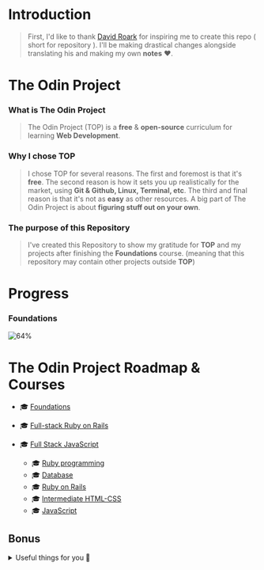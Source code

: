 # Introduction 

> First, I'd like to thank [David Roark](https://github.com/David-Roark) for inspiring me to create this repo ( short for repository ). I'll be making drastical changes alongside translating his and making my own **notes** ❤️.


# The Odin Project

### What is The Odin Project

> The Odin Project (TOP) is a **free** & **open-source** curriculum for learning **Web Development**.

### Why I chose TOP

> I chose TOP for several reasons. The first and foremost is that it's **free**. The second reason is how it sets you up realistically for the market, using **Git & Github, Linux, Terminal, etc**. The third and final reason is that it's not as **easy** as other resources. A big part of The Odin Project is about **figuring stuff out on your own**.

### The purpose of this Repository

> I've created this Repository to show my gratitude for **TOP** and my projects after finishing the **Foundations** course. (meaning that this repository may contain other projects outside **TOP**)

# Progress

### Foundations

![64%](https://progress-bar.dev/64)

# The Odin Project Roadmap & Courses

- :mortar_board: [Foundations](https://www.theodinproject.com/paths/foundations/courses/foundations)
- :mortar_board: [Full-stack Ruby on Rails](https://www.theodinproject.com/paths/full-stack-ruby-on-rails)
- :mortar_board: [Full Stack JavaScript](https://www.theodinproject.com/paths/full-stack-javascript)

  - :mortar_board: [Ruby programming](https://www.theodinproject.com/paths/full-stack-ruby-on-rails/courses/ruby)
  - :mortar_board: [Database](https://www.theodinproject.com/paths/full-stack-ruby-on-rails/courses/databases)
  - :mortar_board: [Ruby on Rails](https://www.theodinproject.com/paths/full-stack-ruby-on-rails/courses/ruby-on-rails)
  - :mortar_board: [Intermediate HTML-CSS](https://www.theodinproject.com/paths/full-stack-ruby-on-rails/courses/intermediate-html-and-css)
  - :mortar_board: [JavaScript](https://www.theodinproject.com/paths/full-stack-ruby-on-rails/courses/javascript)

## Bonus
<details>
<summary>Useful things for you 💖</summary>
<h3>Searching 🔍</h3>
    <li><a href="https://devdocs.io">DevDocs</a> combines multiple API documentations in a fast, organized, and searchable interface.</li>
    <li><a href="https://www.symbolhound.com">SymbolHound</a> is a search engine that doesn't ignore special characters. This means you can easily search for symbols like &, %, and π.</li>
    <li><a href="https://overapi.com/">Collecting all cheatsheet</a></li>
    <li><a href="https://devhints.io/">Devhints</a> is another collection of cheatsheets</li>
    <li><a href="https://www.ruby-toolbox.com">The Ruby Toolbox</a> is a catalog of all Rubygems that keeps track of popularity and health metrics to help you choose a reliable library</li>
    <li><a href="https://codebeautify.org/">Code beauty</a> where you can look up a lot of tools here.</li>
<h3>Tools 🛠️</h3>
    <li><a href="https://rubular.com/">Ruby regex tool</a> test Ruby Regex</li>
    <li><a href="https://caniuse.com/">Can I use</a> provides up-to-date browser support tables for support of front-end web technologies on desktop and mobile web browsers.</li>
    <li><a href="https://autoprefixer.github.io/">Autoprefixer CSS</a></li>
    <li><a href="https://readme.so/editor">Create README.md online</a></li>
    <li><a href="https://www.toptal.com/developers/gitignore">Create gitignore</a></li>
    <li><a href="https://rxresu.me/">Create resume</a></li>
<h3>Useful Websites 🌐</h3>
    <li><a href="https://rubystyle.guide/">Ruby best practice</a></li>
    <li><a href="https://rails.rubystyle.guide">Rails best practice</a></li>
    <li><a href="https://refactoring.guru/">Refactoring</a> is a source for Design Pattern, Refactor code</li>
    <li><a href="https://devtut.github.io/">Devtut</a> has a lot of sources to study</li>
    <li><a href="https://www.goalkicker.com">Goal kicker</a> free programming books</li>
    <li><a href="https://en.wikibooks.org/wiki/Ruby_Programming">Ruby wikibook</a></li>
    <li><a href="https://www.keycdn.com/blog/web-development-tools">List web development tools</a></li>
    <li><a href="https://andreasbm.github.io/web-skills/">Resources web skills</a></li>
    <li><a href="https://html.com/resources/free-html-templates">Free HTML templates</a></li>
    <li><a href="https://htmlreference.io">HTML reference</a></li>
    <li><a href="https://cssgradient.io">CSS gradient</a></li>
    <li><a href="https://cssreference.io">CSS reference</a></li>
    <li><a href="https://css-tricks.com">Css-tricks</a></li>
    <li><a href="https://ruby-hacking-guide.github.io">Ruby hacking guide</a></li>
<h3>Problem-Solving & Practice 🧠</h3>
	<li><a href="https://codewars.com">Codewars</a></li>
	<li><a href="https://hackerrank.com">Hackerank</a></li>
	<li><a href="https://edabit.com">Edabit</a></li>
	<li><a href="https://exercism.io">Exercism</a></li>
	<li><a href="https://codinggame.com">Codinggame</a></li>
	<li><a href="https://leetcode.com">Leetcode</a></li>
</details>
